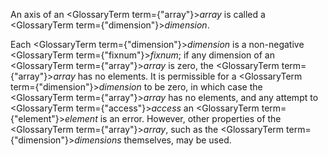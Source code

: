  



An axis of an <GlossaryTerm  term={"array"}><i>array</i></GlossaryTerm> is called a <GlossaryTerm  term={"dimension"}><i>dimension</i></GlossaryTerm>. 



Each <GlossaryTerm  term={"dimension"}><i>dimension</i></GlossaryTerm> is a non-negative <GlossaryTerm  term={"fixnum"}><i>fixnum</i></GlossaryTerm>; if any dimension of an <GlossaryTerm  term={"array"}><i>array</i></GlossaryTerm> is zero, the <GlossaryTerm  term={"array"}><i>array</i></GlossaryTerm> has no elements. It is permissible for a <GlossaryTerm  term={"dimension"}><i>dimension</i></GlossaryTerm> to be zero, in which case the <GlossaryTerm  term={"array"}><i>array</i></GlossaryTerm> has no elements, and any attempt to <GlossaryTerm  term={"access"}><i>access</i></GlossaryTerm> an <GlossaryTerm  term={"element"}><i>element</i></GlossaryTerm> is an error. However, other properties of the <GlossaryTerm  term={"array"}><i>array</i></GlossaryTerm>, such as the <GlossaryTerm  term={"dimension"}><i>dimensions</i></GlossaryTerm> themselves, may be used. 



